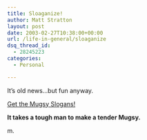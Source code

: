 ```yaml
---
title: Sloaganize!
author: Matt Stratton
layout: post
date: 2003-02-27T10:38:00+00:00
url: /life-in-general/sloaganize
dsq_thread_id:
  - 28245223
categories:
  - Personal

---
```

It&#8217;s old news&#8230;but fun anyway.

[Get the Mugsy Slogans!][1]

**It takes a tough man to make a tender Mugsy.**

m.

 [1]: https://www.thesurrealist.co.uk/slogan.cgi?word=Mugsy